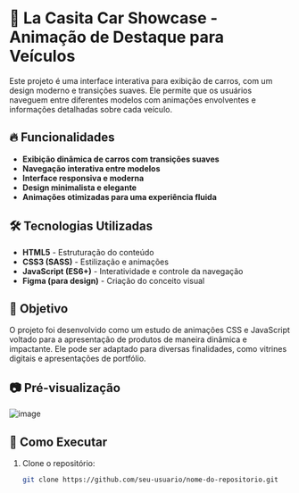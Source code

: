 # 🚗 La Casita Car Showcase - Animação de Destaque para Veículos

Este projeto é uma interface interativa para exibição de carros, com um design moderno e transições suaves. Ele permite que os usuários naveguem entre diferentes modelos com animações envolventes e informações detalhadas sobre cada veículo.

## 🔥 Funcionalidades
- **Exibição dinâmica de carros com transições suaves**
- **Navegação interativa entre modelos**
- **Interface responsiva e moderna**
- **Design minimalista e elegante**
- **Animações otimizadas para uma experiência fluida**

## 🛠️ Tecnologias Utilizadas
- **HTML5** - Estruturação do conteúdo
- **CSS3 (SASS)** - Estilização e animações
- **JavaScript (ES6+)** - Interatividade e controle da navegação
- **Figma (para design)** - Criação do conceito visual

## 🎯 Objetivo
O projeto foi desenvolvido como um estudo de animações CSS e JavaScript voltado para a apresentação de produtos de maneira dinâmica e impactante. Ele pode ser adaptado para diversas finalidades, como vitrines digitais e apresentações de portfólio.

## 📷 Pré-visualização
![image](https://github.com/user-attachments/assets/38e95764-e636-40ae-ac0f-fddacbc44b24)


## 🚀 Como Executar
1. Clone o repositório:
   ```bash
   git clone https://github.com/seu-usuario/nome-do-repositorio.git
